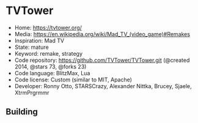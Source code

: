 # TVTower

- Home: https://tvtower.org/
- Media: https://en.wikipedia.org/wiki/Mad_TV_(video_game)#Remakes
- Inspiration: Mad TV
- State: mature
- Keyword: remake, strategy
- Code repository: https://github.com/TVTower/TVTower.git (@created 2014, @stars 73, @forks 23)
- Code language: BlitzMax, Lua
- Code license: Custom (similar to MIT, Apache)
- Developer: Ronny Otto, STARSCrazy, Alexander Nittka, Brucey, Sjaele, XtrmPrgrmmr

## Building
